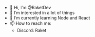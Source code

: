 - 👋 Hi, I’m @RaketDev
- 👀 I’m interested in a lot of things
- 🌱 I’m currently learning Node and React
- 📫 How to reach me:
    - Discord: Raket

<!---
RaketDev/RaketDev is a ✨ special ✨ repository because its `README.md` (this file) appears on your GitHub profile.
You can click the Preview link to take a look at your changes.
--->
